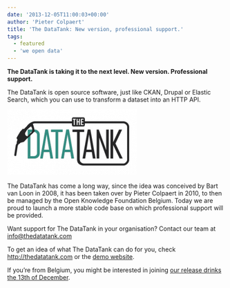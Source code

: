 ```yaml
---
date: '2013-12-05T11:00:03+00:00'
author: 'Pieter Colpaert'
title: 'The DataTank: New version, professional support.'
tags:
  - featured
  - 'we open data'
---
```


**The DataTank is taking it to the next level. New version. Professional support.**

The DataTank is open source software, just like CKAN, Drupal or Elastic Search, which you can use to transform a dataset into an HTTP API.

[![datatank_logo-300x152](datatank_logo-300x152.png)](http://okfn.be/files/2013/12/datatank_logo-300x152.png)

The DataTank has come a long way, since the idea was conceived by Bart van Loon in 2008, it has been taken over by Pieter Colpaert in 2010, to then be managed by the Open Knowledge Foundation Belgium. Today we are proud to launch a more stable code base on which professional support will be provided.

Want support for The DataTank in your organisation? Contact our team at <info@thedatatank.com>

To get an idea of what The DataTank can do for you, check <http://thedatatank.com> or the [demo website](http://demo.thedatatank.com).

If you’re from Belgium, you might be interested in joining [our release drinks the 13th of December](http://thedatatank.eventbrite.com).
